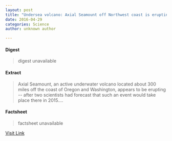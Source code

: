 ```yaml
---
layout: post
title: "Undersea volcano: Axial Seamount off Northwest coast is erupting"
date: 2016-04-29
categories: Science
author: unknown author

---
```



#### Digest
>digest unavailable

#### Extract
>Axial Seamount, an active underwater volcano located about 300 miles off the coast of Oregon and Washington, appears to be erupting -- after two scientists had forecast that such an event would take place there in 2015....

#### Factsheet
>factsheet unavailable

[Visit Link](http://feeds.sciencedaily.com/~r/sciencedaily/~3/FoTOQyKk-PY/150504100731.htm)


